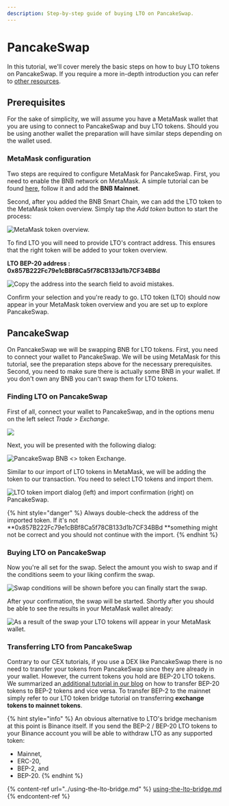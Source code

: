 ```yaml
---
description: Step-by-step guide of buying LTO on PancakeSwap.
---
```


# PancakeSwap

In this tutorial, we'll cover merely the basic steps on how to buy LTO tokens on PancakeSwap. If you require a more in-depth introduction you can refer to [other resources](https://academy.binance.com/en/articles/a-guide-to-pancakeswap).&#x20;

## Prerequisites

For the sake of simplicity, we will assume you have a MetaMask wallet that you are using to connect to PancakeSwap and buy LTO tokens. Should you be using another wallet the preparation will have similar steps depending on the wallet used.

### MetaMask configuration

Two steps are required to configure MetaMask for PancakeSwap. First, you need to enable the BNB network on MetaMask. A simple tutorial can be found [here](https://academy.binance.com/en/articles/connecting-metamask-to-binance-smart-chain), follow it and add the **BNB Mainnet**.

Second, after you added the BNB Smart Chain, we can add the LTO token to the MetaMask token overview. Simply tap the _Add token_ button to start the process:

![MetaMask token overview.](../../../.gitbook/assets/screen-shot-2021-06-05-at-10.02.19.png)

To find LTO you will need to provide LTO's contract address. This ensures that the right token will be added to your token overview.

**LTO BEP-20 address : 0x857B222Fc79e1cBBf8Ca5f78CB133d1b7CF34BBd**



![Copy the address into the search field to avoid mistakes.](../../../.gitbook/assets/screen-shot-2021-06-05-at-10.03.25.png)

Confirm your selection and you're ready to go. LTO token (LTO) should now appear in your MetaMask token overview and you are set up to explore PancakeSwap.&#x20;

## PancakeSwap

On PancakeSwap we will be swapping BNB for LTO tokens. First, you need to connect your wallet to PancakeSwap. We will be using MetaMask for this tutorial, see the preparation steps above for the necessary prerequisites. Second, you need to make sure there is actually some BNB in your wallet. If you don't own any BNB you can't swap them for LTO tokens.

### Finding LTO on PancakeSwap

First of all, connect your wallet to PancakeSwap, and in the options menu on the left select _Trade_ > _Exchange_.

![](../../../.gitbook/assets/screen-shot-2021-06-05-at-10.34.35.png)

Next, you will be presented with the following dialog:

![PancakeSwap BNB <> token Exchange.](../../../.gitbook/assets/screen-shot-2021-06-05-at-10.35.15.png)

Similar to our import of LTO tokens in MetaMask, we will be adding the token to our transaction. You need to select LTO tokens and import them.

![LTO token import dialog (left) and import confirmation (right) on PancakeSwap.](../../../.gitbook/assets/lto\_token\_import\_ps.jpg)

{% hint style="danger" %}
Always double-check the address of the imported token. If it's not **0x857B222Fc79e1cBBf8Ca5f78CB133d1b7CF34BBd **something might not be correct and you should not continue with the import.
{% endhint %}

### Buying LTO on PancakeSwap

Now you're all set for the swap. Select the amount you wish to swap and if the conditions seem to your liking confirm the swap.

![Swap conditions will be shown before you can finally start the swap.](../../../.gitbook/assets/screen-shot-2021-06-05-at-16.27.47.png)

After your confirmation, the swap will be started. Shortly after you should be able to see the results in your MetaMask wallet already:

![As a result of the swap your LTO tokens will appear in your MetaMask wallet.](../../../.gitbook/assets/screen-shot-2021-06-05-at-16.28.38.png)

### Transferring LTO from PancakeSwap

Contrary to our CEX tutorials, if you use a DEX like PancakeSwap there is no need to transfer your tokens from PancakeSwap since they are already in your wallet. However, the current tokens you hold are BEP-20 LTO tokens. We summarized an[ additional tutorial in our blog](https://blog.ltonetwork.com/how-to-swap-lto-bep2-to-lto-bep20/) on how to transfer BEP-20 tokens to BEP-2 tokens and vice versa. To transfer BEP-2 to the mainnet simply refer to our LTO token bridge tutorial on transferring **exchange tokens to mainnet tokens**.

{% hint style="info" %}
An obvious alternative to LTO's bridge mechanism at this point is Binance itself. If you send the BEP-2 / BEP-20 LTO tokens to your Binance account you will be able to withdraw LTO as any supported token:

* Mainnet,
* ERC-20,
* BEP-2, and
* BEP-20.&#x20;
{% endhint %}

{% content-ref url="../using-the-lto-bridge.md" %}
[using-the-lto-bridge.md](../using-the-lto-bridge.md)
{% endcontent-ref %}
